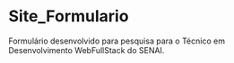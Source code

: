 # Site_Formulario
Formulário desenvolvido para pesquisa para o Técnico em Desenvolvimento WebFullStack do SENAI.
